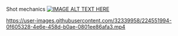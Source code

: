 Shot mechanics 
[![IMAGE ALT TEXT HERE](https://img.youtube.com/vi/cFlltaonr_M/0.jpg)](https://www.youtube.com/watch?v=cFlltaonr_M)

https://user-images.githubusercontent.com/32339958/224551994-0f605328-4e6e-458d-b0ae-0801ee86afa3.mp4

